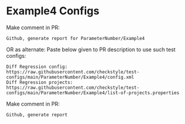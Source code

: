 # Example4 Configs
Make comment in PR:
```
Github, generate report for ParameterNumber/Example4
```
OR as alternate:
Paste below given to PR description to use such test configs:
```
Diff Regression config: https://raw.githubusercontent.com/checkstyle/test-configs/main/ParameterNumber/Example4/config.xml
Diff Regression projects: https://raw.githubusercontent.com/checkstyle/test-configs/main/ParameterNumber/Example4/list-of-projects.properties
```
Make comment in PR:
```
Github, generate report
```
